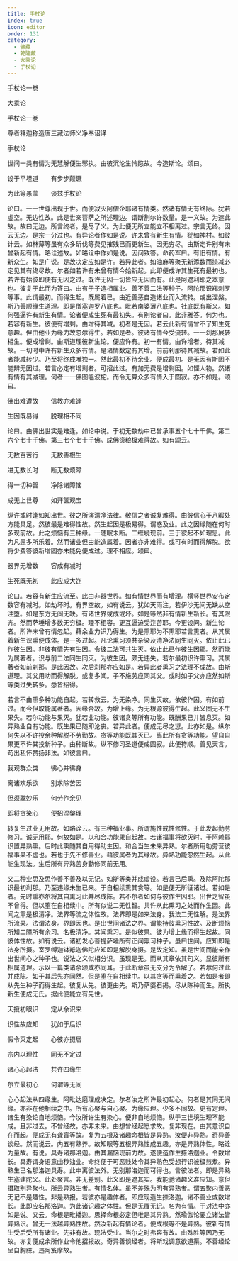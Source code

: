 ```yaml
---
title: 手杖论
index: true
icon: editor
order: 131
category:
  - 佛藏
  - 乾隆藏
  - 大乘论
  - 手杖论
---
```


手杖论一卷  

大乘论  

手杖论一卷  

尊者释迦称造唐三藏法师义净奉诏译  

手杖论  

世间一类有情为无慧解便生邪执。由彼沉沦生怜愍故。今造斯论。颂曰。  

设于平坦道　　有步步颠蹶  

为此等愚蒙　　谈兹手杖论  

论曰。一一世尊出现于世。而便寂灭阿僧企耶诸有情类。然诸有情无有终际。犹若虚空。无边性故。此是世亲菩萨之所述理边。谓断割尔许数量。是一义故。为遮此故。故曰无边。所言终者。是尽了义。为此便无所立能立不相离过。宗言无终。因云无边。是宗一分过也。有异论者作如是说。许未曾有新生有情。犹如神村。如彼计云。如林薄等虽有众多斫伐等费见摧残已而更新生。因无穷尽。由斯定许别有未曾新起有情。略诠述故。如略诠中作如是说。因问致答。命药军曰。有旧有情。有新众生。如是广说。是故决定应如是许。若异此者。如油麻等聚无新添数而损减必定见其有终尽故。尔者如若许有未曾有情今始新起。此即便成许其生死有最初也。若许有始彼即便有无因之过。既许无因一切皆应无因而有。此是阿遮利耶之本意也。彼复于此而为答曰。由有于子造相属业。善不善二法等种子。阿陀那识羯刺罗等事。此谓最初。而得生起。既属着已。由近善恶自造诸业而入流转。或出涅槃。斯乃善顺缘生道理。即是僧塞迦罗八底也。毗若南婆薄八底也。社底既有斯义。如何强逼许有新生有情。论者便成生死有最初失。有别论者曰。此非雅答。何为也。若容有新生。彼便有增剩。由增待其减。初者是无因。若云此新有情曾不了知生死意趣。但由他业为缘力故忽尔得生。若如是者。彼诸有情今受流转。一一刹那展转相生。便成增剩。由斯道理彼新生论。便应许有。初一有情。由许增者。待其减故。一切时中许有新生众多有情。是诸情数定有其增。前前刹那待其减故。若如此者能减转少。乃至将终成唯独一。然此最初不待余业。便成最初。是无因有斯固不能辨无因过。若言必定有增剩者。可招此过。有加无费是增剩因。如悭人物。然诸有情有其减理。何者一一佛图嗢波柁。而令无算众多有情入于圆寂。亦不如是。颂曰。  

佛出难遭故　　信教亦难逢  

生因既易得　　脱理相不同  

论曰。由佛出世实是难逢。如论中说。于初无数劫中已曾承事五个七十千佛。第二六个七十千佛。第三七个七十千佛。成佛资粮极难得故。如有颂云。  

无数百苦行　　无数善根生  

进无数长时　　断无数烦障  

得一切种智　　净除诸障恼  

成无上世尊　　如开箧观宝  

纵许或时逢如知出世。彼之所演清净法律。敬信之者诚复难得。由彼信心于八暇处方能具足。然彼最是难得性故。然生起因是极易得。谓惑及业。此之因缘随在何时多现前故。此之烦恼有三种缘。一随眠未断。二缠境现前。三于彼起不如理思。此为凡愚多所乐着。然而诸业但由能造属着。因者亦非难得。或可有时而得解脱。欲将少费答彼新增固亦未能免便成过。理不相应。颂曰。  

器界无增数　　容成有减时  

生死既无初　　此应成大迮  

论曰。若容有新生应流至。此由非器世界。如有情世界而有增理。横竖世界安布定数容有减时。如劫坏时。有界空故。如有说云。犹如天雨注。若伊沙无间无缺从空注堕。如是东方无间无缺。有诸世界或成或坏。如是等然非有情新生新长。有其限齐。然而萨埵增多数无穷极。理不相容。更互逼迫受迮苦耶。今更设问。新生论者。所许未曾有情忽起。藉余业力识乃得生。为是熏耶为不熏耶若言熏者。从其属着新生识熏便成体。是一多过起。凡论熏习须共杂染及清净法同生同灭。依止此已作彼生因。非彼有情先有生因。令彼二法可共生灭。依止此已作彼生因耶。然而能为属著者。识与前二法同生同灭。为彼生因。颇无违失。若尔最初识许熏习。其属著者如前刹那。是此因故。次后刹那亦应如是。若异此者熏习之法理不成故。由斯道理。其父用功而得解脱。或复多闻。子不施劳应同其父。或时如子父亦应然如斯等类过失转多。悉皆招得。  

若言不由熏多种功能自起。若转救云。为无染净。同生灭故。依彼作因。有如前过。而今但取能属著者。因缘合故。为增上缘。为无根源彼得生起。此义固无不生果失。若尔功能与果灭。犹若业功能。彼诸贪等所有功能。既酬果已并皆息灭。如异熟业自有功能。既生果已随即沦丧。若异此者。便成无尽之愆。此亦如是。纵尔何失以不许投余种解脱不劳勤故。贪等功能既其灭已。离此所有贪等功能。望自自果更不许其投新种子。由种断故。纵不修习圣道便成圆寂。此便符顺。善见天言。苟出私怀赞扬非法。如彼言曰。  

我观群众类　　彿心并彿身  

离诸欢乐欲　　别求除苦因  

但须耽妙乐　　何劳作余见  

即将贪染心　　便招涅槃理  

转复生过业无用故。如略诠云。有三种福业事。所谓施性戒性修性。于此发起勤劳修习。诚无用耶。何故如是。以和合功能果自起故。若诸福事将欲灭时。于阿赖耶识置异熟熏。后时此熏随其自用得助生因。和合当生未来异熟。尔者所用劬劳营彼福事果不虚也。若也于先不修善业。藉彼属者为其缘故。异熟功能忽然生起。从此能生现法。生后所有异熟苦身勤修同前无用。  

又二种业思及思作善不善及以无记。如斯等类并成虚设。若言已后熏。及除阿陀那识最初刹那。乃至违缘未生已来。于自相续熏其贪等。如是便无所征诸过。若如是者。先时熏亦尔将其自熏习此并尽成陈。若不尔者如何与彼作生因耶。出世之智虽不曾得。但以堕在自相续中。所有似说二无性智。共许从此熏习之处而作生因。此闻之熏是极清净。法界等流之体性故。法界即是如来法身。我法二无性解。是法界所流果。法谓法身。界即因也。是出世间诸法之界。谓能持彼熏习性故。及断烦恼所知二障所有余习。名极清净。其闻熏习。是似彼果。彼为增上缘而得生起故。同彼体性故。如有说云。诸初发心菩提萨埵所有正闻熏习种子。虽曰世间。应知即是法身所摄。室罗缚迦钵羝迦佛陀应知即是解脱身摄。是故定知。虽是世间而能亲作出世间心之种子也。说法之义似相分识。虽现是无。而从其章依其句义。显彼所有相属道理。示以一篇类诸余颂咸亦同耳。于此断章虽无支分为令解了。若尔何过此并成陈。如于其后先亦同然。但是堕在自相续中。以其贪等而熏着之。若如是者即从先生种子而得生起。彼复从先。彼更由先。斯乃萨婆石揭。尽从陈种而生。所执新生便成无氏。据此便能立有先世。  

天授初眼识　　定从余识来  

识性故应知　　犹如于后识  

假令灭定起　　心彼亦摄居  

宗内以理性　　同无不定过  

诸心心起法　　共许四缘生  

尔立最初心　　何谓等无间  

心心起法从四缘生。阿毗达磨理成决定。尔者汝之所许最初起心。何者是其同无间缘。亦非在他相续之中。所有心聚与自心聚。为缘应理。少多不同故。更有定理。诸生有染论自地烦恼。今汝所许生有染心。便非自地烦恼。纵于三世境生理不能成。且非过去。不曾经故。亦非未来。由想曾经起愿求故。复非现在。由其意识自在而起。便成无有聋盲等故。复为五根及诸趣命根皆是异熟。汝便非异熟。奇异善谈经。然而说云。内五有熟养。故知眼等五根异熟性成五趣。亦是异熟体性。略诠为量故。有说。具寿诸那洛迦。由其漏恼现前力故。遂便造作生捺洛迦业。令数增长。具寿谓身语意曲秽浊业。命终便于可恶贱处令其异熟色受想行识被极煎煮。异熟生已名那洛迦具寿。此中离彼法外。无别那洛迦而可得也。言彼法者。即是异熟生塞建陀义。此处聚言。非无差别。此义即是遮其实。我能驰诸趣义准应知。意但摄取别异聚也。所云异熟生者。有情名体。虽不差殊为明有异熟者。谓五聚内善恶无记不是趣性。非是熟报。若彼亦是趣体者。即应现造生捺洛迦。诸不善业或数增长。此即应名那洛迦。为此诸识趣之体性。但是无覆无记。名为有情。于对法中亦如是说。又云。命根是毗播迦。思择命根必定但唯是其异熟。然瑜伽论要立诸法皆异熟识。曾无一法越异熟性故。然汝新起有情论者。便成根等不是异熟。彼新有情生受后受所有诸业。先非有故。现法受业。当尔之时弗容有故。由殊胜等因乃无故。亦复便成余所作业令他招报故。奇异善谈经者。将斯戏调意欲道渠。不善经论呈自胸臆。违阿笈摩故。  
